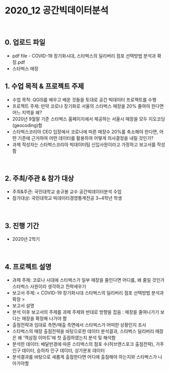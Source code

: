 # 2020_12 공간빅데이터분석
<br>

## 0. 업로드 파일
 - pdf file - COVID-19 장기화시대, 스타벅스의 딜리버리 점포 선택방법 분석과 확장.pdf
 - 스타벅스 매장

## 1. 수업 목적 & 프로젝트 주제
 - 수업 목적: QGIS를 배우고 배운 것들을 토대로 공간 빅데이터 프로젝트를 수행
 - 프로젝트 주제: 만약 코로나 장기화로 서울의 스타벅스 매장을 20% 줄여야 한다면 어느 지역을 왜?
  - 2020년 9월말 기준 스타벅스 홈페이지에서 제공하는 서울시 매장을 모두 지오코딩(geocoding)함
  - 스타벅스코리아 CEO 입장에서 코로나에 따른 매장수 20%를 축소해야 한다면, 어떤 기준에 근거하여 어떤 데이터를 활용하여 어떻게 의사결정을 내릴 것인가?
  - 과제 작성자는 스타벅스코리아 빅데이터팀 신입사원이라고 가정하고 보고서를 작성함
<br>
    
## 2. 주최/주관 & 참가 대상
 - 주최&주관: 국민대학교 송규봉 교수 공간빅데이터분석 수업
 - 참가대상: 국민대학교 빅데이터경영통계전공 3~4학년 학생
<br>

## 3. 진행 기간
 - 2020년 2학기
<br>

## 4. 프로젝트 설명
 - 과제 주제: 코로나 시대에 스타벅스가 일부 매장을 줄인다면 어디를, 왜 줄일 것인가 스타벅스 사원이라 생각하고 전략세우기
 - 보고서 주제: < COVID-19 장기화시대 스타벅스의 딜리버리 점포 선택방법 분석과 확장 >
 - 보고서 설명
  - 분석 이후 보고서의 주제를 과제 주제와 반대로 방향을 잡음 : 매장을 줄여나가기 보다는 매장을 확장해 나가야 함
  - 출점전략과 임대료 측면/매출 측면에서 스타벅스가 어떠한 상황인지 조사
  - 스타벅스의 매장 출점전략을 바탕으로한 데이터 분석결과, 스타벅스 딜리버리 매장은 왜 '역삼점 이마트'에 첫 출점하였는지 분석 및 해석함
  - 분석한 데이터: 배달반경에 따른 스타벅스의 점포 수(허브앤스포크 출점전략), 거주인구 데이터, 승하차 인구 데이터, 상가분포 데이터
  - 분석결과를 바탕으로 새롭게 출점한다면 어디에 출점해야 하는지와 스타벅스가 나아가야할 
<br>

